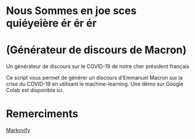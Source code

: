 # Nous Sommes en joe sces quiéyeière ér ér ér
# (Générateur de discours de Macron)
Un générateur de discours sur le COVID-19 de notre cher président français

Ce script vous permet de générer un discours d'Emmanuel Macron sur la crise du COVID-19 en utilisant le machine-learning.
Une démo sur Google Colab est disponible ici.

# Remerciments
[Markovify](https://github.com/jsvine/markovify)
